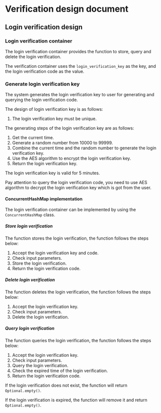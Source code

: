 # Verification design document

## Login verification design

### Login verification container

The login verification container provides the function to store, query and delete the login verification.

The verification container uses the `login_verification_key` as the key, and the login verification code as the value.

### Generate login verification key

The system generates the login verification key to user for generating and querying the login verification code.

The design of login verification key is as follows:

1. The login verification key must be unique.

The generating steps of the login verification key are as follows:

1. Get the current time.
2. Generate a random number from 10000 to 99999.
3. Combine the current time and the random number to generate the login verification key.
4. Use the AES algorithm to encrypt the login verification key.
5. Return the login verification key.

The login verification key is valid for 5 minutes.

Pay attention to query the login verification code, you need to use AES algorithm to decrypt the login verification key
which is got from the user.

#### ConcurrentHashMap implementation

The login verification container can be implemented by using the `ConcurrentHashMap` class.

##### Store login verification

The function stores the login verification, the function follows the steps below:

1. Accept the login verification key and code.
2. Check input parameters.
3. Store the login verification.
4. Return the login verification code.

##### Delete login verification

The function deletes the login verification, the function follows the steps below:

1. Accept the login verification key.
2. Check input parameters.
3. Delete the login verification.

##### Query login verification

The function queries the login verification, the function follows the steps below:

1. Accept the login verification key.
2. Check input parameters.
3. Query the login verification.
4. Check the expired time of the login verification.
5. Return the login verification code.

If the login verification does not exist, the function will return `Optional.empty()`.

If the login verification is expired, the function will remove it and return `Optional.empty()`.

